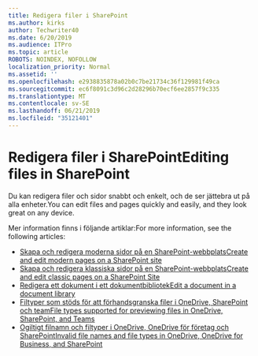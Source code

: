 ```yaml
---
title: Redigera filer i SharePoint
ms.author: kirks
author: Techwriter40
ms.date: 6/20/2019
ms.audience: ITPro
ms.topic: article
ROBOTS: NOINDEX, NOFOLLOW
localization_priority: Normal
ms.assetid: ''
ms.openlocfilehash: e2938835878a02b0c7be21734c36f129981f49ca
ms.sourcegitcommit: ec6f8091c3d96c2d28296b70ecf6ee2857f9c335
ms.translationtype: MT
ms.contentlocale: sv-SE
ms.lasthandoff: 06/21/2019
ms.locfileid: "35121401"
---
```

# <a name="editing-files-in-sharepoint"></a><span data-ttu-id="4194d-102">Redigera filer i SharePoint</span><span class="sxs-lookup"><span data-stu-id="4194d-102">Editing files in SharePoint</span></span>

<span data-ttu-id="4194d-103">Du kan redigera filer och sidor snabbt och enkelt, och de ser jättebra ut på alla enheter.</span><span class="sxs-lookup"><span data-stu-id="4194d-103">You can edit files and pages quickly and easily, and they look great on any device.</span></span> 

<span data-ttu-id="4194d-104">Mer information finns i följande artiklar:</span><span class="sxs-lookup"><span data-stu-id="4194d-104">For more information, see the following articles:</span></span>

- [<span data-ttu-id="4194d-105">Skapa och redigera moderna sidor på en SharePoint-webbplats</span><span class="sxs-lookup"><span data-stu-id="4194d-105">Create and edit modern pages on a SharePoint site</span></span>](https://support.office.com/en-us/article/create-and-use-modern-pages-on-a-sharepoint-site-b3d46deb-27a6-4b1e-87b8-df851e503dec)
- [<span data-ttu-id="4194d-106">Skapa och redigera klassiska sidor på en SharePoint-webbplats</span><span class="sxs-lookup"><span data-stu-id="4194d-106">Create and edit classic pages on a SharePoint Site</span></span>](https://support.office.com/en-us/article/create-and-edit-classic-sharepoint-pages-ee50e4a0-d0c1-48c8-86e9-d468a8b13bac)
- [<span data-ttu-id="4194d-107">Redigera ett dokument i ett dokumentbibliotek</span><span class="sxs-lookup"><span data-stu-id="4194d-107">Edit a document in a document library</span></span>](https://support.office.com/en-us/article/Edit-a-document-in-a-document-library-02d8497f-1c13-4114-949a-b8466f639b07)
- [<span data-ttu-id="4194d-108">Filtyper som stöds för att förhandsgranska filer i OneDrive, SharePoint och team</span><span class="sxs-lookup"><span data-stu-id="4194d-108">File types supported for previewing files in OneDrive, SharePoint, and Teams</span></span>](https://support.office.com/en-us/article/file-types-supported-for-previewing-files-in-onedrive-sharepoint-and-teams-e054cd0f-8ef2-4ccb-937e-26e37419c5e4)
- [<span data-ttu-id="4194d-109">Ogiltigt filnamn och filtyper i OneDrive, OneDrive för företag och SharePoint</span><span class="sxs-lookup"><span data-stu-id="4194d-109">Invalid file names and file types in OneDrive, OneDrive for Business, and SharePoint</span></span>](https://support.office.com/en-us/article/Invalid-file-names-and-file-types-in-OneDrive-OneDrive-for-Business-and-SharePoint-64883a5d-228e-48f5-b3d2-eb39e07630fa)